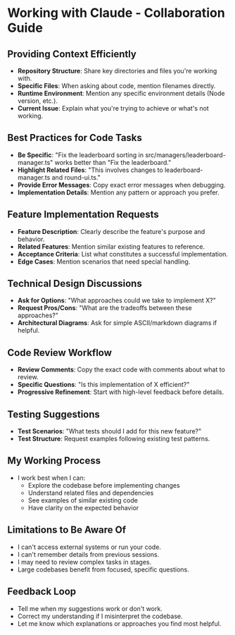 # Working with Claude - Collaboration Guide

## Providing Context Efficiently

- **Repository Structure**: Share key directories and files you're working with.
- **Specific Files**: When asking about code, mention filenames directly.
- **Runtime Environment**: Mention any specific environment details (Node version, etc.).
- **Current Issue**: Explain what you're trying to achieve or what's not working.

## Best Practices for Code Tasks

- **Be Specific**: "Fix the leaderboard sorting in src/managers/leaderboard-manager.ts" works better than "Fix the leaderboard."
- **Highlight Related Files**: "This involves changes to leaderboard-manager.ts and round-ui.ts."
- **Provide Error Messages**: Copy exact error messages when debugging.
- **Implementation Details**: Mention any pattern or approach you prefer.

## Feature Implementation Requests

- **Feature Description**: Clearly describe the feature's purpose and behavior.
- **Related Features**: Mention similar existing features to reference.
- **Acceptance Criteria**: List what constitutes a successful implementation.
- **Edge Cases**: Mention scenarios that need special handling.

## Technical Design Discussions

- **Ask for Options**: "What approaches could we take to implement X?"
- **Request Pros/Cons**: "What are the tradeoffs between these approaches?"
- **Architectural Diagrams**: Ask for simple ASCII/markdown diagrams if helpful.

## Code Review Workflow

- **Review Comments**: Copy the exact code with comments about what to review.
- **Specific Questions**: "Is this implementation of X efficient?"
- **Progressive Refinement**: Start with high-level feedback before details.

## Testing Suggestions

- **Test Scenarios**: "What tests should I add for this new feature?"
- **Test Structure**: Request examples following existing test patterns.

## My Working Process

- I work best when I can:
  - Explore the codebase before implementing changes
  - Understand related files and dependencies
  - See examples of similar existing code
  - Have clarity on the expected behavior

## Limitations to Be Aware Of

- I can't access external systems or run your code.
- I can't remember details from previous sessions.
- I may need to review complex tasks in stages.
- Large codebases benefit from focused, specific questions.

## Feedback Loop

- Tell me when my suggestions work or don't work.
- Correct my understanding if I misinterpret the codebase.
- Let me know which explanations or approaches you find most helpful.